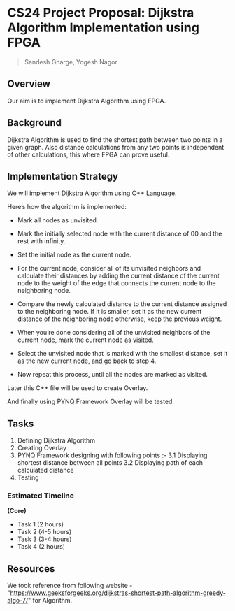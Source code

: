 # CS24 Project Proposal: Dijkstra Algorithm Implementation using FPGA

> Sandesh Gharge, Yogesh Nagor

## Overview

Our aim is to implement Dijkstra Algorithm using FPGA.

## Background

Dijkstra Algorithm is used to find the shortest path between two points in a given graph. Also distance calculations from any two points is independent of other calculations, this where FPGA can prove useful.

## Implementation Strategy

We will implement Dijkstra Algorithm using C++ Language.

Here’s how the algorithm is implemented:

- Mark all nodes as unvisited.

- Mark the initially selected node with the current distance of 00 and the rest with infinity.

- Set the initial node as the current node.

- For the current node, consider all of its unvisited neighbors and calculate their distances by adding the current distance of the current node to the weight of the edge that connects the current node to the neighboring node.

- Compare the newly calculated distance to the current distance assigned to the neighboring node. If it is smaller, set it as the new current distance of the neighboring node otherwise, keep the previous weight.

- When you’re done considering all of the unvisited neighbors of the current node, mark the current node as visited.

- Select the unvisited node that is marked with the smallest distance, set it as the new current node, and go back to step 4.

- Now repeat this process, until all the nodes are marked as visited.

Later this C++ file will be used to create Overlay.

And finally using PYNQ Framework Overlay will be tested.

## Tasks

1. Defining Dijkstra Algorithm
2. Creating Overlay
3. PYNQ Framework designing with following points :-
	3.1 Displaying shortest distance between all points
	3.2 Displaying path of each calculated distance
4. Testing

### Estimated Timeline

**(Core)**

* Task 1 (2 hours)
* Task 2 (4-5 hours)
* Task 3 (3-4 hours)
* Task 4 (2 hours)

## Resources

We took reference from following website - "https://www.geeksforgeeks.org/dijkstras-shortest-path-algorithm-greedy-algo-7/" for Algorithm.
